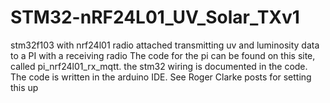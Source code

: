 # STM32-nRF24L01_UV_Solar_TXv1
stm32f103 with nrf24l01 radio attached transmitting uv and luminosity data to a PI with a receiving radio
The code for the pi can be found on this site, called pi_nrf24l01_rx_mqtt. 
the stm32 wiring is documented in the code.
The code is written in the arduino IDE.
See Roger Clarke posts for setting this up
